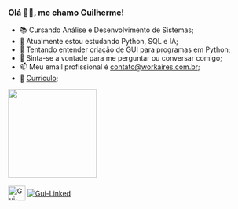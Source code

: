 ### Olá 👋🏻, me chamo Guilherme!

- 📚 Cursando Análise e Desenvolvimento de Sistemas;
- 🌱 Atualmente estou estudando Python, SQL e IA;
- 🤔 Tentando entender criação de GUI para programas em Python;
- 💬 Sinta-se a vontade para me perguntar ou conversar comigo;
- 📫 Meu email profissional é contato@workaires.com.br;
- 📘 [Currículo](https://drive.google.com/file/d/1vhwR5c4XXCgPt4HQCtQHlfBWr3Uvm-wh/view?usp=sharing);

<div>
  <a href="https://github.com/workaires">
  <img height="180em" src="https://github-readme-stats.vercel.app/api?username=workaires&count_private=true&show_icons=true&theme=dark&hide=prs,contribs"/>
<!--  <img height="180em" src="https://github-readme-stats.vercel.app/api/top-langs/?username=workaires&layout=compact&theme=dark"/>
</div> -->

<div style="display: inline_block"><br>
  <a href = "mailto:contato@workaires.com.br"><img  align="center" alt="Gui-Mail" height="30" width="35" src="https://files.catbox.moe/n2msu1.png" target="_blank"></a>
  <a href="https://www.linkedin.com/in/workaires" target="_blank"><img  align="center" alt="Gui-Linked" src="https://img.shields.io/badge/-LinkedIn-%230077B5?style=for-the-badge&logo=linkedin&logoColor=white" target="_blank"></a>
</div>
